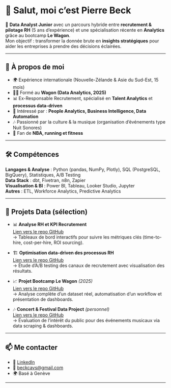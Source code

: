 # 👋 Salut, moi c’est Pierre Beck  

🎯 **Data Analyst Junior** avec un parcours hybride entre **recrutement & pilotage RH** (5 ans d’expérience) et une spécialisation récente en **Analytics** grâce au bootcamp **Le Wagon**.  
Mon objectif : transformer la donnée brute en **insights stratégiques** pour aider les entreprises à prendre des décisions éclairées.  

---

## 🚀 À propos de moi  
- 🌍 Expérience internationale (Nouvelle-Zélande & Asie du Sud-Est, 15 mois)  
- 🧑‍💻 Formé au **Wagon (Data Analytics, 2025)**  
- 📊 Ex-Responsable Recrutement, spécialisé en **Talent Analytics** et **processus data-driven**  
- 🔎 Intéressé par : **People Analytics, Business Intelligence, Data Automation**  
- 🎶 Passionné par la culture & la musique (organisation d’événements type Nuit Sonores)  
- 🏀 Fan de **NBA, running et fitness**  

---

## 🛠️ Compétences  
**Langages & Analyse** : Python (pandas, NumPy, Plotly), SQL (PostgreSQL, BigQuery), Statistiques, A/B Testing  
**Data Stack** : dbt, Fivetran, n8n, Zapier  
**Visualisation & BI** : Power BI, Tableau, Looker Studio, Jupyter  
**Autres** : ETL, Workforce Analytics, Predictive Analytics  

---

## 📂 Projets Data (sélection)  

- 📊 **Analyse RH et KPI Recrutement**  
  [Lien vers le repo GitHub](#)  
  → Tableaux de bord interactifs pour suivre les métriques clés (time-to-hire, cost-per-hire, ROI sourcing).  

- 🏗️ **Optimisation data-driven des processus RH**  
  [Lien vers le repo GitHub](#)  
  → Étude d’A/B testing des canaux de recrutement avec visualisation des résultats.  

- 📈 **Projet Bootcamp Le Wagon** *(2025)*  
  [Lien vers le repo GitHub](#)  
  → Analyse complète d’un dataset réel, automatisation d’un workflow et présentation de dashboards.  

- 🎶 **Concert & Festival Data Project** *(personnel)*  
  [Lien vers le repo GitHub](#)  
  → Évaluation de l’intérêt du public pour des événements musicaux via data scraping & dashboards.  

---

## 📫 Me contacter  
- 💼 [LinkedIn](https://www.linkedin.com/in/pierre-beck/)  
- 📧 beckcavs@gmail.com  
- 🌍 Basé à Genève  

---
